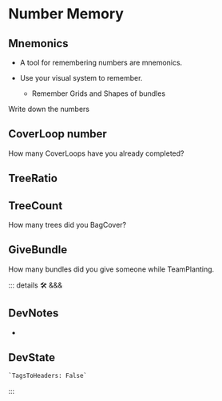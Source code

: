 
# <neuro>Number Memory</neuro>

## Mnemonics

- A tool for remembering numbers are mnemonics.

- Use your visual system to remember.
    - Remember Grids and Shapes of bundles

Write down the numbers

## CoverLoop number

How many CoverLoops have you already completed?

## TreeRatio

## TreeCount

How many trees did you BagCover?

## GiveBundle

How many bundles did you give someone while TeamPlanting.

::: details 🛠 <dev>&&&</dev>

## DevNotes

-

## DevState

```py
`TagsToHeaders: False`
```

:::
